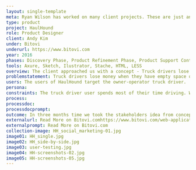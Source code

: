 ```yaml
---
layout: single-template
meta: Ryan Wilson has worked on many client projects. These are just an example of some of the excellent product design work that he could do on your project.
type: product
project: HaulHound
role: Product Designer
client: Andy Kim
under: Bitovi
underurl: https://www.bitovi.com
year: 2016
phases: Discovery Phase, Product Refinement Phase, Product Support Contract, Product Review Contract
tools: Axure, Sketch, Ilustrator, Stache, HTML, LESS
overview: The client approached us with a concept - Truck drivers lose money whenever they have to drive home with partial or completely empty trailers – how do we help them fill their trucks?<br/><br/>In three months, the client wanted to unveil a solution at a trade show. In that time, we delivered a fully-functional mobile app in both Android and Apple app stores.
problemstatement: Truck drivers lose money when they have empty space on their trucks. Driving back to home-base with an empty trailer is called 'deadheading'. Not only does an empty truck mean that there won't be a paycheck associated wit delivering goods, but also the cost of fuel on the return trip.<br/><br/>HaulHound had the idea to build an application that would be 'the Uber for the trucking industry'. This application would give truck drivers the ability to fill a portion or all empty space in their trailer using a mobile and web-based logistics search engine. Users can search and schedule pickups in their destination city so they won't have to drive back empty.
users: The users of HaulHound target the owner-operator truck driver.
persona:
constraints: The truck driver user spends most of their time driving. We are creating a mobile application to assist them in filling their trucks, yet we don't want the user to user their mobile device while driving.
process:
processdoc:
processdocprompt:
outcome: In three months time we took the stakeholders idea from concept to MVP – but really more than that. In three moths time we had a highly polished application ready for users to be rolled out at a trade show. Along with all of the product design work, we helped to - Refine the HaulHound logo, develop marketing materials and trade show backdrops, and create 3D animations and promotional videos for display at the roll-out trade show.
externalurl: Read More on Bitovi.comhttps://www.bitovi.com/web-application-consulting-work/haulhound-trucking-web-app
externalprompt: Read More on Bitovi.com
collection-image: HH_social_marketing-01.jpg
image01: HH_single.jpg
image02: HH_side-by-side.jpg
image03: user-testing.jpg
image04: HH-screenshots-02.jpg
image05: HH-screenshots-05.jpg
---
```

